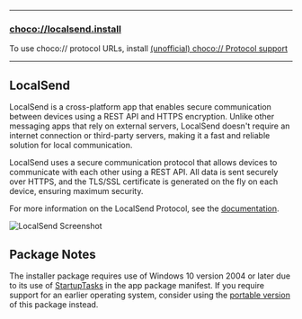 
---

### [choco://localsend.install](choco://localsend.install)

To use choco:// protocol URLs, install [(unofficial) choco:// Protocol support](https://community.chocolatey.org/packages/choco-protocol-support)

---

## LocalSend

LocalSend is a cross-platform app that enables secure communication between devices using a REST API and HTTPS encryption. Unlike other messaging apps that rely on external servers, LocalSend doesn't require an internet connection or third-party servers, making it a fast and reliable solution for local communication.

LocalSend uses a secure communication protocol that allows devices to communicate with each other using a REST API. All data is sent securely over HTTPS, and the TLS/SSL certificate is generated on the fly on each device, ensuring maximum security.

For more information on the LocalSend Protocol, see the [documentation](https://github.com/localsend/protocol).

![LocalSend Screenshot](https://cdn.jsdelivr.net/gh/brogers5/chocolatey-package-localsend.install@3f4aecbffec6b5f802027e5d928f1738ffd982bf/Screenshot.png)

## Package Notes

The installer package requires use of Windows 10 version 2004 or later due to its use of [StartupTasks](https://learn.microsoft.com/en-us/uwp/schemas/appxpackage/uapmanifestschema/element-desktop-startuptasks) in the app package manifest. If you require support for an earlier operating system, consider using the [portable version](https://community.chocolatey.org/packages/localsend.portable) of this package instead.
